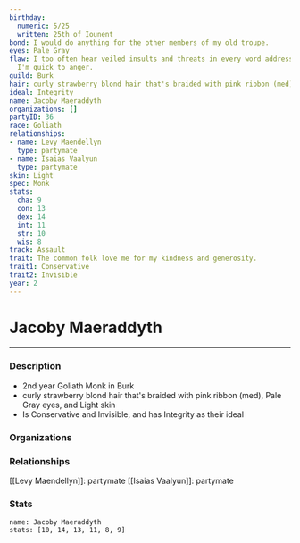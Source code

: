```yaml
---
birthday:
  numeric: 5/25
  written: 25th of Iounent
bond: I would do anything for the other members of my old troupe.
eyes: Pale Gray
flaw: I too often hear veiled insults and threats in every word addressed to me, and
  I'm quick to anger.
guild: Burk
hair: curly strawberry blond hair that's braided with pink ribbon (med)
ideal: Integrity
name: Jacoby Maeraddyth
organizations: []
partyID: 36
race: Goliath
relationships:
- name: Levy Maendellyn
  type: partymate
- name: Isaias Vaalyun
  type: partymate
skin: Light
spec: Monk
stats:
  cha: 9
  con: 13
  dex: 14
  int: 11
  str: 10
  wis: 8
track: Assault
trait: The common folk love me for my kindness and generosity.
trait1: Conservative
trait2: Invisible
year: 2
---
```

# Jacoby Maeraddyth
---
### Description
- 2nd year Goliath Monk in Burk
- curly strawberry blond hair that's braided with pink ribbon (med), Pale Gray eyes, and Light skin
- Is Conservative and Invisible, and has Integrity as their ideal

### Organizations
### Relationships
[[Levy Maendellyn]]: partymate
[[Isaias Vaalyun]]: partymate
### Stats
```statblock
name: Jacoby Maeraddyth
stats: [10, 14, 13, 11, 8, 9]
```
